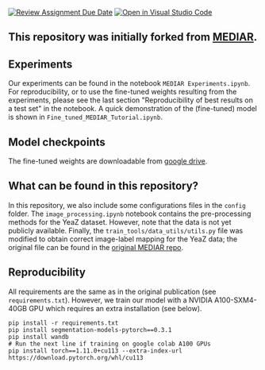 [![Review Assignment Due Date](https://classroom.github.com/assets/deadline-readme-button-24ddc0f5d75046c5622901739e7c5dd533143b0c8e959d652212380cedb1ea36.svg)](https://classroom.github.com/a/fEFF99tU)
[![Open in Visual Studio Code](https://classroom.github.com/assets/open-in-vscode-718a45dd9cf7e7f842a935f5ebbe5719a5e09af4491e668f4dbf3b35d5cca122.svg)](https://classroom.github.com/online_ide?assignment_repo_id=13028598&assignment_repo_type=AssignmentRepo)

## This repository was initially forked from [MEDIAR](https://github.com/Lee-Gihun/MEDIAR/tree/main).

## Experiments
Our experiments can be found in the notebook ```MEDIAR Experiments.ipynb```. For reproducibility, or to use the fine-tuned weights resulting from the experiments, please see the last section "Reproducibility of best results on a test set" in the notebook. A quick demonstration of the (fine-tuned) model is shown in ```Fine_tuned_MEDIAR_Tutorial.ipynb```.

## Model checkpoints
The fine-tuned weights are downloadable from [google drive](https://drive.google.com/file/d/1yrLncA-wf594qKAE43o3BDP-Za7S1YV0/view?usp=sharing).

## What can be found in this repository?
In this repository, we also include some configurations files in the ```config``` folder. The ```image_processing.ipynb``` notebook contains the pre-processing methods for the YeaZ dataset. However, note that the data is not yet publicly available. Finally, the ```train_tools/data_utils/utils.py``` file was modified to obtain correct image-label mapping for the YeaZ data; the original file can be found in the [original MEDIAR repo](https://github.com/Lee-Gihun/MEDIAR/tree/main).

## Reproducibility
All requirements are the same as in the original publication (see ```requirements.txt```). However, we train our model with a NVIDIA A100-SXM4-40GB GPU which requires an extra installation (see below).

```
pip install -r requirements.txt
pip install segmentation-models-pytorch==0.3.1
pip install wandb
# Run the next line if training on google colab A100 GPUs
pip install torch==1.11.0+cu113 --extra-index-url https://download.pytorch.org/whl/cu113


